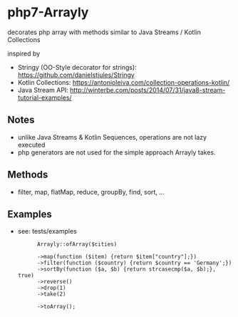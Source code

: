 # php7-Arrayly
decorates php array with methods similar to Java Streams / Kotlin Collections

inspired by 
- Stringy (OO-Style decorator for strings): https://github.com/danielstjules/Stringy
- Kotlin Collections: https://antonioleiva.com/collection-operations-kotlin/
- Java Stream API: http://winterbe.com/posts/2014/07/31/java8-stream-tutorial-examples/

## Notes
- unlike Java Streams & Kotlin Sequences, operations are not lazy executed
- php generators are not used for the simple approach Arrayly takes.

## Methods
 - filter, map, flatMap, reduce, groupBy, find, sort, ...

## Examples
- see: tests/examples

            Arrayly::ofArray($cities)
            
            ->map(function ($item) {return $item["country"];})
            ->filter(function ($country) {return $country == 'Germany';})
            ->sortBy(function ($a, $b) {return strcasecmp($a, $b);}, true)
            ->reverse()
            ->drop(1)
            ->take(2)
            
            ->toArray();
            
  